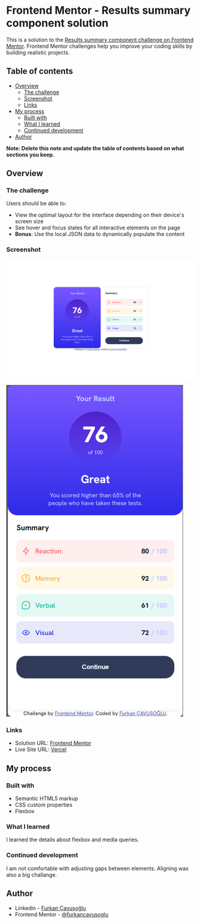 # Frontend Mentor - Results summary component solution

This is a solution to the [Results summary component challenge on Frontend Mentor](https://www.frontendmentor.io/challenges/results-summary-component-CE_K6s0maV). Frontend Mentor challenges help you improve your coding skills by building realistic projects.

## Table of contents

- [Overview](#overview)
  - [The challenge](#the-challenge)
  - [Screenshot](#screenshot)
  - [Links](#links)
- [My process](#my-process)
  - [Built with](#built-with)
  - [What I learned](#what-i-learned)
  - [Continued development](#continued-development)
- [Author](#author)

**Note: Delete this note and update the table of contents based on what sections you keep.**

## Overview

### The challenge

Users should be able to:

- View the optimal layout for the interface depending on their device's screen size
- See hover and focus states for all interactive elements on the page
- **Bonus**: Use the local JSON data to dynamically populate the content

### Screenshot

![Web](./screenshot-web.png)

![Mobile](./screenshot-mobile.png)

### Links

- Solution URL: [Frontend Mentor](https://www.frontendmentor.io/solutions/results-summary-component-solution-vy4aNxSPQP)
- Live Site URL: [Vercel](https://frontendmentor-omega-seven.vercel.app)

## My process

### Built with

- Semantic HTML5 markup
- CSS custom properties
- Flexbox

### What I learned

I learned the details about flexbox and media queries.

### Continued development

I am not comfortable with adjusting gaps between elements. Aligning was also a big challange.

## Author

- Linkedin - [Furkan Çavuşoğlu](https://www.linkedin.com/in/furkan-cavusoglu/)
- Frontend Mentor - [@furkancavusoglu](https://www.frontendmentor.io/profile/furkancavusoglu)
